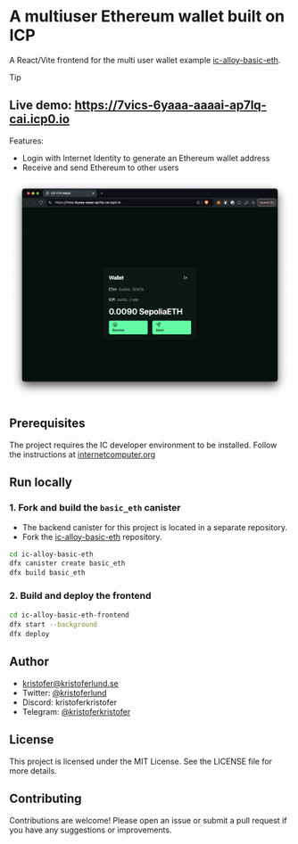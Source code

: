 # A multiuser Ethereum wallet built on ICP

A React/Vite frontend for the multi user wallet example [ic-alloy-basic-eth](https://github.com/kristoferlund/ic-alloy-basic-eth).

> [!TIP]
>
> ## Live demo: <https://7vics-6yaaa-aaaai-ap7lq-cai.icp0.io>

Features:

- Login with Internet Identity to generate an Ethereum wallet address
- Receive and send Ethereum to other users

![](./media/screenshot.png)

## Prerequisites

The project requires the IC developer environment to be installed. Follow the instructions at [internetcomputer.org](https://internetcomputer.org/docs/current/developer-docs/backend/rust/dev-env)

## Run locally

### 1. Fork and build the `basic_eth` canister

- The backend canister for this project is located in a separate repository.
- Fork the [ic-alloy-basic-eth](https://github.com/kristoferlund/ic-alloy-basic-eth) repository.

```bash
cd ic-alloy-basic-eth
dfx canister create basic_eth
dfx build basic_eth
```

### 2. Build and deploy the frontend

```bash
cd ic-alloy-basic-eth-frontend
dfx start --background
dfx deploy
```

## Author

- [kristofer@kristoferlund.se](mailto:kristofer@kristoferlund.se)
- Twitter: [@kristoferlund](https://twitter.com/kristoferlund)
- Discord: kristoferkristofer
- Telegram: [@kristoferkristofer](https://t.me/kristoferkristofer)

## License

This project is licensed under the MIT License. See the LICENSE file for more
details.

## Contributing

Contributions are welcome! Please open an issue or submit a pull request if you
have any suggestions or improvements.
